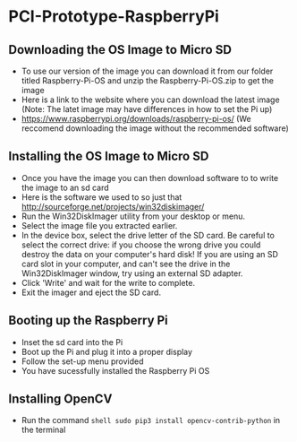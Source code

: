 # PCI-Prototype-RaspberryPi


## Downloading the OS Image to Micro SD
- To use our version of the image you can download it from our folder titled Raspberry-Pi-OS and unzip the Raspberry-Pi-OS.zip to get the image
- Here is a link to the website where you can download the latest image (Note: The latet image may have differences in how to set the Pi up)
- https://www.raspberrypi.org/downloads/raspberry-pi-os/ (We reccomend downloading the image without the recommended software)

## Installing the OS Image to Micro SD
- Once you have the image you can then download software to to write the image to an sd card
- Here is the software we used to so just that http://sourceforge.net/projects/win32diskimager/
- Run the Win32DiskImager utility from your desktop or menu.
- Select the image file you extracted earlier.
- In the device box, select the drive letter of the SD card. Be careful to select the correct drive: if you choose the wrong drive you could destroy the data on your computer's hard disk! If you are using an SD card slot in your computer, and can't see the drive in the Win32DiskImager window, try using an external SD adapter.
- Click 'Write' and wait for the write to complete.
- Exit the imager and eject the SD card.

## Booting up the Raspberry Pi
- Inset the sd card into the Pi
- Boot up the Pi and plug it into a proper display
- Follow the set-up menu provided
- You have sucessfully installed the Raspberry Pi OS



## Installing OpenCV
- Run the command ```shell sudo pip3 install opencv-contrib-python``` in the terminal 
